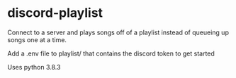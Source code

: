 # discord-playlist
Connect to a server and plays songs off of a playlist instead of queueing up songs one at a time.

Add a .env file to playlist/ that contains the discord token to get started

Uses python 3.8.3
